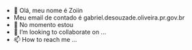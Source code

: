 - 👋 Olá, meu nome é Zoiin
- Meu email de contado é gabriel.desouzade.oliveira.pr.gov.br
- 🌱 No momento estou 
- 💞️ I’m looking to collaborate on ...
- 📫 How to reach me ...

<!---
zoiin/zoiin is a ✨ special ✨ repository because its `README.md` (this file) appears on your GitHub profile.
You can click the Preview link to take a look at your changes.
--->
